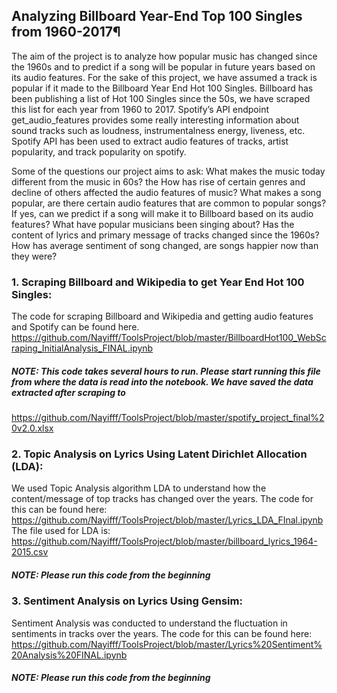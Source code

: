 ## Analyzing Billboard Year-End Top 100 Singles from 1960-2017¶

The aim of the project is to analyze how popular music has changed since the 1960s and to predict if a song will be popular in future years based on its audio features. For the sake of this project, we have assumed a track is popular if it made to the Billboard Year End Hot 100 Singles. Billboard has been publishing a list of Hot 100 Singles since the 50s, we have scraped this list for each year from 1960 to 2017.
Spotify’s API endpoint get_audio_features provides some really interesting information about sound tracks such as loudness, instrumentalness energy, liveness, etc. Spotify API has been used to extract audio features of tracks, artist popularity, and track popularity on spotify.

Some of the questions our project aims to ask:
What makes the music today different from the music in 60s? the How has rise of certain genres and decline of others affected the audio features of music? What makes a song popular, are there certain audio features that are common to popular songs? If yes, can we predict if a song will make it to Billboard based on its audio features? What have popular musicians been singing about? Has the content of lyrics and primary message of tracks changed since the 1960s? How has average sentiment of song changed, are songs happier now than they were?

### 1. Scraping Billboard and Wikipedia to get Year End Hot 100 Singles:
The code for scraping Billboard and Wikipedia and getting audio features and Spotify can be found here.
https://github.com/Nayifff/ToolsProject/blob/master/BillboardHot100_WebScraping_InitialAnalysis_FINAL.ipynb

##### NOTE: This code takes several hours to run. Please start running this file from where the data is read into the notebook. We have saved the data extracted after scraping to 
https://github.com/Nayifff/ToolsProject/blob/master/spotify_project_final%20v2.0.xlsx


###	2. Topic Analysis on Lyrics Using Latent Dirichlet Allocation (LDA):
We used Topic Analysis algorithm LDA to understand how the content/message of top tracks has changed over the years. The code for this can be found here:  https://github.com/Nayifff/ToolsProject/blob/master/Lyrics_LDA_FInal.ipynb
The file used for LDA is: https://github.com/Nayifff/ToolsProject/blob/master/billboard_lyrics_1964-2015.csv

##### NOTE: Please run this code from the beginning


###	3. Sentiment Analysis on Lyrics Using Gensim:
Sentiment Analysis was conducted to understand the fluctuation in sentiments in tracks over the years. The code for this can be found here:
https://github.com/Nayifff/ToolsProject/blob/master/Lyrics%20Sentiment%20Analysis%20FINAL.ipynb
  
##### NOTE: Please run this code from the beginning



   

